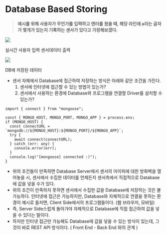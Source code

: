# Database Based Storing

> **예시를 위해 사용자가 무언가를 입력하고 엔터를 쳤을 때, 해당 라인에 a라는 글자가 몇개가 있는지 기록하는 센서가 있다고 가정해보겠다.**

![](https://user-images.githubusercontent.com/52296323/144571094-eadc191b-7dc9-4fd8-b679-f02a5a50d593.png)

실시간 사용자 입력 센서데이터 출력

![](https://user-images.githubusercontent.com/52296323/144571105-cc08c2a7-d583-43b4-a3de-94c57a19a8dc.png)

DB에 저장된 데이터

- 센서 자체에서 Database에 접근하여 저장하는 방식은 아래와 같은 조건을 가진다.
  1. 센서에 인터넷에 접근할 수 있는 방법이 있는가?
  2. 센서에서 사용하는 환경에 Database와 프로그램을 연결할 Driver를 설치할 수 있는가?

```tsx
import { connect } from "mongoose";

const { MONGO_HOST, MONGO_PORT, MONGO_APP } = process.env;
if (MONGO_HOST) {
  const connectURL = `mongodb://${MONGO_HOST}:${MONGO_PORT}/${MONGO_APP}`;
  try {
    await connect(connectURL);
  } catch (err: any) {
    console.error(err);
  }
  console.log("[mongoose] connected :)");
}
```

- 위의 조건들이 만족하면 Database Server에서 센서의 아이피에 대한 방화벽을 열어놓을 시, 센서에서 수집한 데이터를 언제든지 센서측에서 직접적으로 Database에 값을 넣을 수가 있다.
- 위의 조건이 만족하지 못하면 센서에서 수집한 값을 Database에 저장하는 것은 불가능하다. 인터넷에 접근은 가능하지만, Database와 자체적으로 연결을 못하는 환경이 예시로 들자면, Client Side에서의 프로그램들이다. (웹 브라우저, 모바일)
- 즉, Server Side스럽게 돌아가야 자체적으로 Database에 직접 접근하여 값을 넣을 수 있다는 말이다.
- 하지만 인터넷 접근만 가능해도 Database에 값을 넣을 수 있는 방식이 있는데, 그것이 바로 REST API 방식이다. ( Front End - Back End 와의 관계 )
